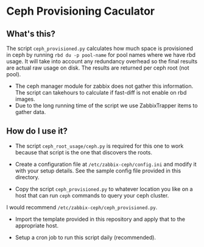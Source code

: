 # Ceph Provisioning Caculator

## What's this?

The script `ceph_provisioned.py` calculates how much space is provisioned in ceph
by running `rbd du -p pool-name` for pool names where we have rbd usage.
It will take into account any redundancy overhead so the final results are actual
raw usage on disk. The results are returned per ceph root (not pool).

* The ceph manager module for zabbix does not gather this information.
The script can takehours to calculate if fast-diff is not enable on rbd images.
* Due to the long running time of the script we use ZabbixTrapper items to gather data.

## How do I use it?

* The script `ceph_root_usage/ceph.py` is required for this one to work because that script
is the one that discovers the roots.

* Create a configuration file at `/etc/zabbix-ceph/config.ini` and modify it with your
setup details. See the sample config file provided in this directory.

* Copy the script `ceph_provisioned.py` to whatever location you like on a host
that can run `ceph` commands to query your ceph cluster.

I would recommend `/etc/zabbix-ceph/ceph_provisioned.py`.

* Import the template provided in this repository and apply that to the appropriate host.

* Setup a cron job to run this script daily (recommended).